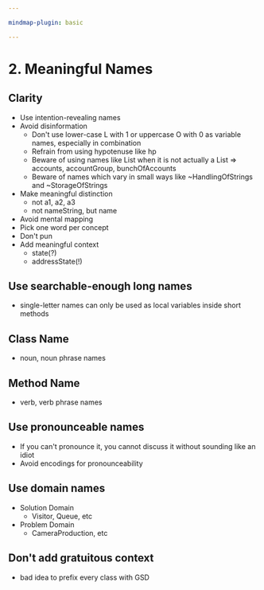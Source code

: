 ```yaml
---

mindmap-plugin: basic

---
```


# 2. Meaningful Names

## Clarity
- Use intention-revealing names
- Avoid disinformation
   - Don't use lower-case L with 1 or uppercase O with 0 as variable names, especially in combination
   - Refrain from using hypotenuse like hp
   - Beware of using names like List when it is not actually a List => accounts, accountGroup, bunchOfAccounts
   - Beware of names which vary in small ways like ~HandlingOfStrings and ~StorageOfStrings
- Make meaningful distinction
   - not a1, a2, a3
   - not nameString, but name
- Avoid mental mapping
- Pick one word per concept
- Don't pun
- Add meaningful context
   - state(?)
   - addressState(!)

## Use searchable-enough long names
- single-letter names can only be used as local variables inside short methods

## Class Name
- noun, noun phrase names

## Method Name
- verb, verb phrase names

## Use pronounceable names
- If you can't pronounce it, you cannot discuss it without sounding like an idiot
- Avoid encodings for pronounceability

## Use domain names
- Solution Domain
   - Visitor, Queue, etc
- Problem Domain
   - CameraProduction, etc

## Don't add gratuitous context
- bad idea to prefix every class with GSD